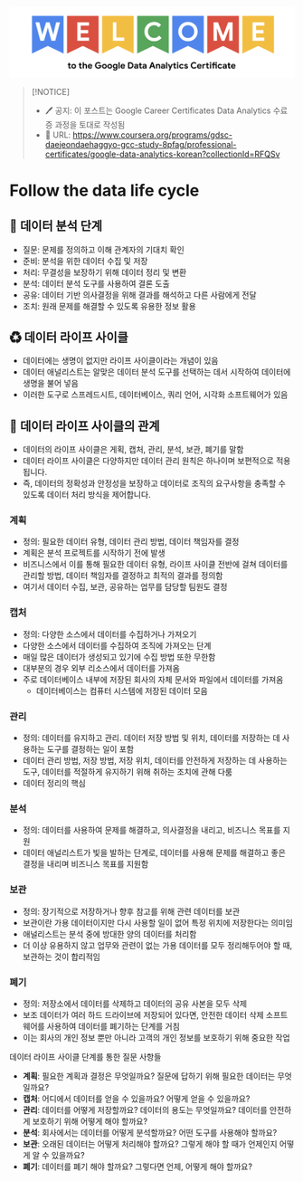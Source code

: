 
![welcometogcc](./img/welcometogcc.png)

> [!NOTICE]
> - 🖊 공지: 이 포스트는 Google Career Certificates Data Analytics 수료증 과정을 토대로 작성됨
> - 🚩 URL: https://www.coursera.org/programs/gdsc-daejeondaehaggyo-gcc-study-8pfag/professional-certificates/google-data-analytics-korean?collectionId=RFQSv


# Follow the data life cycle

## 🚩 데이터 분석 단계
- 질문: 문제를 정의하고 이해 관계자의 기대치 확인
- 준비: 분석을 위한 데이터 수집 및 저장
- 처리: 무결성을 보장하기 위해 데이터 정리 및 변환
- 분석: 데이터 분석 도구를 사용하여 결론 도출
- 공유: 데이터 기반 의사결정을 위해 결과를 해석하고 다른 사람에게 전달
- 조치: 원래 문제를 해결할 수 있도록 유용한 정보 활용

## ♻ 데이터 라이프 사이클
- 데이터에는 생명이 없지만 라이프 사이클이라는 개념이 있음
- 데이터 애널리스트는 알맞은 데이터 분석 도구를 선택하는 데서 시작하여 데이터에 생명을 불어 넣음
- 이러한 도구로 스프레드시트, 데이터베이스, 쿼리 언어, 시각화 소프트웨어가 있음


## 🧮 데이터 라이프 사이클의 관계
- 데이터의 라이프 사이클은 게획, 캡처, 관리, 분석, 보관, 폐기를 말함
- 데이터 라이프 사이클은 다양하지만 데이터 관리 원칙은 하나이며 보편적으로 적용됩니다. 
- 즉, 데이터의 정확성과 안정성을 보장하고 데이터로 조직의 요구사항을 충족할 수 있도록 데이터 처리 방식을 제어합니다.

### 계획
- 정의: 필요한 데이터 유형, 데이터 관리 방법, 데이터 책임자를 결정
- 계획은 분석 프로젝트를 시작하기 전에 발생
- 비즈니스에서 이를 통해 필요한 데이터 유형, 라이프 사이클 전반에 걸쳐 데이터를 관리할 방법, 데이터 책임자를 결정하고 최적의 결과를 정의함
- 여기서 데이터 수집, 보관, 공유하는 업무를 담당할 팀원도 결정


### 캡처
- 정의: 다양한 소스에서 데이터를 수집하거나 가져오기
- 다양한 소스에서 데이터를 수집하여 조직에 가져오는 단계
- 매일 많은 데이터가 생성되고 있기에 수집 방법 또한 무한함
- 대부분의 경우 외부 리소스에서 데이터를 가져옴
- 주로 데이터베이스 내부에 저장된 회사의 자체 문서와 파일에서 데이터를 가져옴
	- 데이터베이스는 컴퓨터 시스템에 저장된 데이터 모음

### 관리
- 정의: 데이터를 유지하고 관리. 데이터 저장 방법 및 위치, 데이터를 저장하는 데 사용하는 도구를 결정하는 일이 포함
- 데이터 관리 방법, 저장 방법, 저장 위치, 데이터를 안전하게 저장하는 데 사용하는 도구, 데이터를 적절하게 유지하기 위해 취하는 조치에 관해 다룸
- 데이터 정리의 핵심

### 분석
- 정의: 데이터를 사용하여 문제를 해결하고, 의사결정을 내리고, 비즈니스 목표를 지원
- 데이터 애널리스트가 빛을 발하는 단계로, 데이터를 사용해 문제를 해결하고 좋은 결정을 내리며 비즈니스 목표를 지원함

### 보관
- 정의: 장기적으로 저장하거나 향후 참고를 위해 관련 데이터를 보관
- 보관이란 가용 데이터이지만 다시 사용할 일이 없어 특정 위치에 저장한다는 의미임
- 애널리스트는 분석 중에 방대한 양의 데이터를 처리함
- 더 이상 유용하지 않고 업무와 관련이 없는 가용 데이터를 모두 정리해두어야 할 때, 보관하는 것이 합리적임

### 폐기
- 정의: 저장소에서 데이터를 삭제하고 데이터의 공유 사본을 모두 삭제
- 보조 데이터가 여러 하드 드라이브에 저장되어 있다면, 안전한 데이터 삭제 소프트웨어를 사용하여 데이터를 폐기하는 단계를 거침
- 이는 회사의 개인 정보 뿐만 아니라 고객의 개인 정보를 보호하기 위해 중요한 작업

데이터 라이프 사이클 단계를 통한 질문 사항들 
- **계획**: 필요한 계획과 결정은 무엇일까요? 질문에 답하기 위해 필요한 데이터는 무엇일까요?
- **캡처**: 어디에서 데이터를 얻을 수 있을까요? 어떻게 얻을 수 있을까요?
- **관리**: 데이터를 어떻게 저장할까요? 데이터의 용도는 무엇일까요? 데이터를 안전하게 보호하기 위해 어떻게 해야 할까요?
- **분석**: 회사에서는 데이터를 어떻게 분석할까요? 어떤 도구를 사용해야 할까요?
- **보관**: 오래된 데이터는 어떻게 처리해야 할까요? 그렇게 해야 할 때가 언제인지 어떻게 알 수 있을까요?
- **폐기**: 데이터를 폐기 해야 할까요? 그렇다면 언제, 어떻게 해야 할까요?